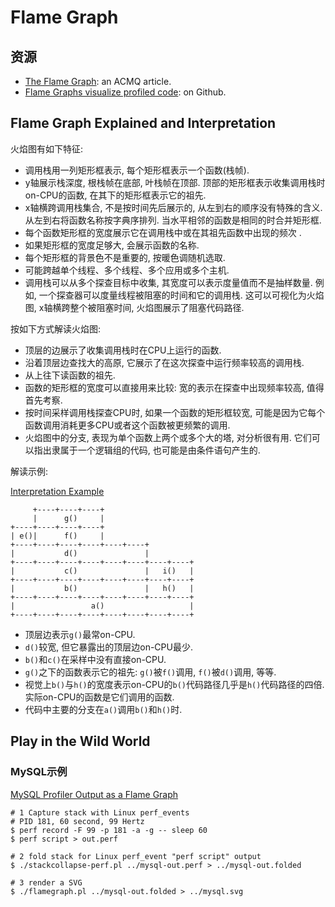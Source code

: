 # Flame Graph

## 资源

- [The Flame Graph](https://queue.acm.org/detail.cfm?id=2927301): an ACMQ article.
- [Flame Graphs visualize profiled code](https://github.com/brendangregg/FlameGraph): on Github.


## Flame Graph Explained and Interpretation

火焰图有如下特征:

- 调用栈用一列矩形框表示, 每个矩形框表示一个函数(栈帧).
- y轴展示栈深度, 根栈帧在底部, 叶栈帧在顶部. 顶部的矩形框表示收集调用栈时on-CPU的函数, 在其下的矩形框表示它的祖先.
- x轴横跨调用栈集合, 不是按时间先后展示的, 从左到右的顺序没有特殊的含义. 从左到右将函数名称按字典序排列. 当水平相邻的函数是相同的时合并矩形框.
- 每个函数矩形框的宽度展示它在调用栈中或在其祖先函数中出现的频次 .
- 如果矩形框的宽度足够大, 会展示函数的名称.
- 每个矩形框的背景色不是重要的, 按暖色调随机选取.
- 可能跨越单个线程、多个线程、多个应用或多个主机.
- 调用栈可以从多个探查目标中收集, 其宽度可以表示度量值而不是抽样数量. 例如, 一个探查器可以度量线程被阻塞的时间和它的调用栈. 这可以可视化为火焰图, x轴横跨整个被阻塞时间, 火焰图展示了阻塞代码路径.


按如下方式解读火焰图:

- 顶层的边展示了收集调用栈时在CPU上运行的函数.
- 沿着顶层边查找大的高原, 它展示了在这次探查中运行频率较高的调用栈.
- 从上往下读函数的祖先.
- 函数的矩形框的宽度可以直接用来比较: 宽的表示在探查中出现频率较高, 值得首先考察.
- 按时间采样调用栈探查CPU时, 如果一个函数的矩形框较宽, 可能是因为它每个函数调用消耗更多CPU或者这个函数被更频繁的调用.
- 火焰图中的分支, 表现为单个函数上两个或多个大的塔, 对分析很有用. 它们可以指出隶属于一个逻辑组的代码, 也可能是由条件语句产生的.



解读示例:

[Interpretation Example](https://dl.acm.org/cms/attachment/da59940d-0241-44f3-a32e-1e8c6fbbf0c4/gregg6.png)

```
     +----+----+----+
     |      g()     |
+----+----+----+----+
| e()|      f()     |
+----+----+----+----+----+----+
|           d()               |
+----+----+----+----+----+----+----+----+
|           c()               |   i()   |
+----+----+----+----+----+----+----+----+
|           b()               |   h()   |
+----+----+----+----+----+----+----+----+
|                 a()                   |
+----+----+----+----+----+----+----+----+
```

- 顶层边表示`g()`最常on-CPU.
- `d()`较宽, 但它暴露出的顶层边on-CPU最少.
- `b()`和`c()`在采样中没有直接on-CPU.
- `g()`之下的函数表示它的祖先: `g()`被`f()`调用, `f()`被`d()`调用, 等等.
- 视觉上`b()`与`h()`的宽度表示on-CPU的`b()`代码路径几乎是`h()`代码路径的四倍. 实际on-CPU的函数是它们调用的函数.
- 代码中主要的分支在`a()`调用`b()`和`h()`时.


## Play in the Wild World

### MySQL示例

[MySQL Profiler Output as a Flame Graph](https://queue.acm.org/downloads/2016/Gregg4.svg)



```
# 1 Capture stack with Linux perf_events
# PID 181, 60 second, 99 Hertz
$ perf record -F 99 -p 181 -a -g -- sleep 60
$ perf script > out.perf

# 2 fold stack for Linux perf_event "perf script" output
$ ./stackcollapse-perf.pl ../mysql-out.perf > ../mysql-out.folded

# 3 render a SVG
$ ./flamegraph.pl ../mysql-out.folded > ../mysql.svg
```
